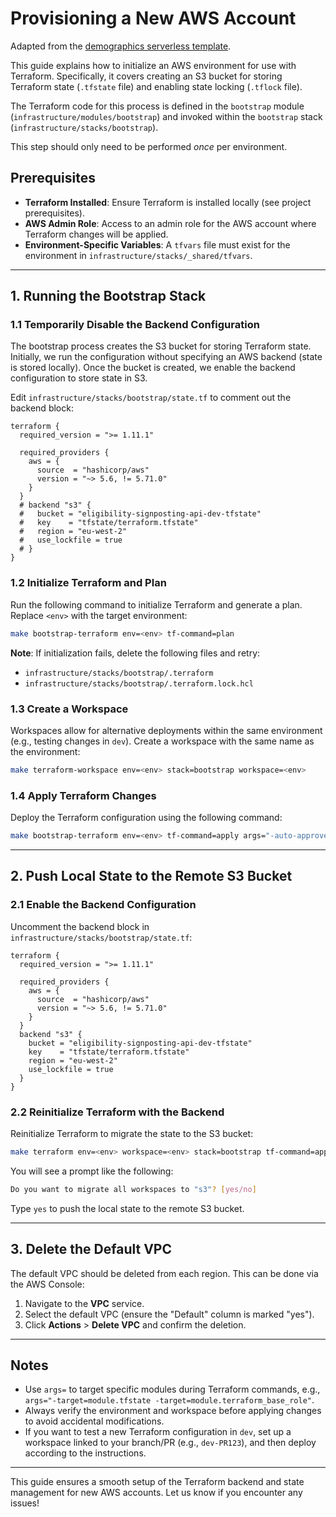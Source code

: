 # Provisioning a New AWS Account

Adapted from the [demographics serverless template](https://github.com/NHSDigital/demographics-serverless-template).

This guide explains how to initialize an AWS environment for use with Terraform. Specifically, it covers creating an S3 bucket for storing Terraform state (`.tfstate` file) and enabling state locking (`.tflock` file).

The Terraform code for this process is defined in the `bootstrap` module (`infrastructure/modules/bootstrap`) and invoked within the `bootstrap` stack (`infrastructure/stacks/bootstrap`).

This step should only need to be performed *once* per environment.

## Prerequisites

- **Terraform Installed**: Ensure Terraform is installed locally (see project prerequisites).
- **AWS Admin Role**: Access to an admin role for the AWS account where Terraform changes will be applied.
- **Environment-Specific Variables**: A `tfvars` file must exist for the environment in `infrastructure/stacks/_shared/tfvars`.

---

## 1. Running the Bootstrap Stack

### 1.1 Temporarily Disable the Backend Configuration

The bootstrap process creates the S3 bucket for storing Terraform state. Initially, we run the configuration without specifying an AWS backend (state is stored locally). Once the bucket is created, we enable the backend configuration to store state in S3.

Edit `infrastructure/stacks/bootstrap/state.tf` to comment out the backend block:

```hcl
terraform {
  required_version = ">= 1.11.1"

  required_providers {
    aws = {
      source  = "hashicorp/aws"
      version = "~> 5.6, != 5.71.0"
    }
  }
  # backend "s3" {
  #   bucket = "eligibility-signposting-api-dev-tfstate"
  #   key    = "tfstate/terraform.tfstate"
  #   region = "eu-west-2"
  #   use_lockfile = true
  # }
}
```

### 1.2 Initialize Terraform and Plan

Run the following command to initialize Terraform and generate a plan. Replace `<env>` with the target environment:

```bash
make bootstrap-terraform env=<env> tf-command=plan
```

**Note**: If initialization fails, delete the following files and retry:

- `infrastructure/stacks/bootstrap/.terraform`
- `infrastructure/stacks/bootstrap/.terraform.lock.hcl`

### 1.3 Create a Workspace

Workspaces allow for alternative deployments within the same environment (e.g., testing changes in `dev`). Create a workspace with the same name as the environment:

```bash
make terraform-workspace env=<env> stack=bootstrap workspace=<env>
```

### 1.4 Apply Terraform Changes

Deploy the Terraform configuration using the following command:

```bash
make bootstrap-terraform env=<env> tf-command=apply args="-auto-approve=true"
```

---

## 2. Push Local State to the Remote S3 Bucket

### 2.1 Enable the Backend Configuration

Uncomment the backend block in `infrastructure/stacks/bootstrap/state.tf`:

```hcl
terraform {
  required_version = ">= 1.11.1"

  required_providers {
    aws = {
      source  = "hashicorp/aws"
      version = "~> 5.6, != 5.71.0"
    }
  }
  backend "s3" {
    bucket = "eligibility-signposting-api-dev-tfstate"
    key    = "tfstate/terraform.tfstate"
    region = "eu-west-2"
    use_lockfile = true
  }
}
```

### 2.2 Reinitialize Terraform with the Backend

Reinitialize Terraform to migrate the state to the S3 bucket:

```bash
make terraform env=<env> workspace=<env> stack=bootstrap tf-command=apply
```

You will see a prompt like the following:

```bash
Do you want to migrate all workspaces to "s3"? [yes/no]
```

Type `yes` to push the local state to the remote S3 bucket.

---

## 3. Delete the Default VPC

The default VPC should be deleted from each region. This can be done via the AWS Console:

1. Navigate to the **VPC** service.
2. Select the default VPC (ensure the "Default" column is marked "yes").
3. Click **Actions** > **Delete VPC** and confirm the deletion.

---

## Notes

- Use `args=` to target specific modules during Terraform commands, e.g., `args="-target=module.tfstate -target=module.terraform_base_role"`.
- Always verify the environment and workspace before applying changes to avoid accidental modifications.
- If you want to test a new Terraform configuration in `dev`, set up a workspace linked to your branch/PR (e.g., `dev-PR123`), and then deploy according to the instructions.

---

This guide ensures a smooth setup of the Terraform backend and state management for new AWS accounts. Let us know if you encounter any issues!

